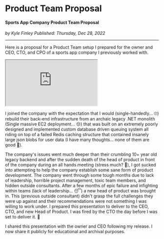 # Product Team Proposal

#### Sports App Company Product Team Proposal

*<div class="article-meta-data"> by Kyle Finley</span> Published: <time itemprop="pubdate" datetime="12/28/2022">Thursday, Dec 28, 2022</time></div>*

---

Here is a proposal for a Product Team setup I prepared for the owner and CEO, CTO, and CPO of a sports app company I previously worked with.

<p>
  <div class="responsive-google-slides">
    <iframe src="https://docs.google.com/presentation/d/1BJo9I1uvY6txSYAZ8Jz9oi2kbGchtcCRV7nrY4KvGPQ/embed"></iframe>
  </div>
</p>

I joined the company with the expectation that I would (single-handedly... :roll_eyes:) rebuild their back-end infrastructure from an archaic legacy .NET monolith (Single massive EC2 deployment... :unamused:) that was built on an extremely poorly designed and implemented custom database driven queuing system all riding on top of a failed Redis caching structure that contained insanely large json blobs for user data (I have many thoughts... none of them are good :cursing_face:).

The company's issues went much deeper than their crumbling 10+ year old legacy backend and after the sudden death of the head of product in front of the company during an all hands meeting (stress much? :raised_eyebrow:), I got sucked into attempting to help the company establish some sane form of product development. The company went through some tough months due to lack of leadership, horrible project management, toxic team members, and hidden outside consultants. After a few months of epic failure and infighting within teams (lack of leadership... :sleeping:) a new head of product was brought in. This (previous outside consultant) didn't grasp the full challenges they were up against and their recommendations were not something I was willing to work under. I prepared this presentation to deliver to the CEO, CTO, and new Head of Product. I was fired by the CTO the day before I was set to deliver it. :shrug:

I shared this presentation with the owner and CEO following my release. I now share it publicly for educational and archival purposes.

